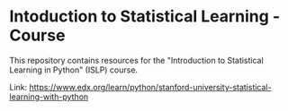 # Intoduction to Statistical Learning - Course

This repository contains resources for the "Introduction to Statistical Learning in Python" (ISLP) course.

Link: <https://www.edx.org/learn/python/stanford-university-statistical-learning-with-python>